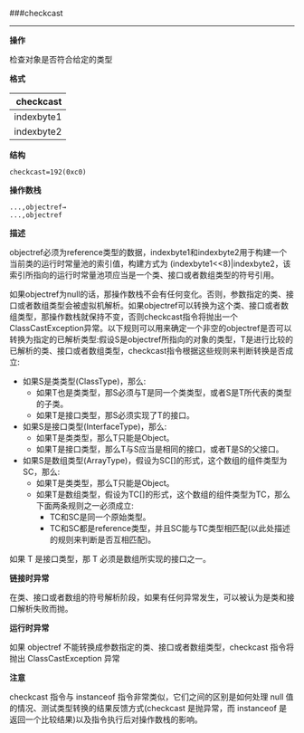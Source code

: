###checkcast

----

**操作**

检查对象是否符合给定的类型

**格式**

|checkcast|
|--------:|
|indexbyte1|
|indexbyte2|

**结构**
```
checkcast=192(0xc0)
```

**操作数栈**
```
...,objectref→
...,objectref
```

**描述**

objectref必须为reference类型的数据，indexbyte1和indexbyte2用于构建一个当前类的运行时常量池的索引值，构建方式为
(indexbyte1<<8)|indexbyte2，该索引所指向的运行时常量池项应当是一个类、接口或者数组类型的符号引用。

如果objectref为null的话，那操作数栈不会有任何变化。否则，参数指定的类、接口或者数组类型会被虚拟机解析。如果objectref可以转换为这个类、接口或者数组类型，那操作数栈就保持不变，否则checkcast指令将抛出一个ClassCastException异常。以下规则可以用来确定一个非空的objectref是否可以转换为指定的已解析类型:假设S是objectref所指向的对象的类型，T是进行比较的已解析的类、接口或者数组类型，checkcast指令根据这些规则来判断转换是否成立:
* 如果S是类类型(ClassType)，那么:
    * 如果T也是类类型，那S必须与T是同一个类类型，或者S是T所代表的类型的子类。
    * 如果T是接口类型，那S必须实现了T的接口。
* 如果S是接口类型(InterfaceType)，那么:
    * 如果T是类类型，那么T只能是Object。
    * 如果T是接口类型，那么T与S应当是相同的接口，或者T是S的父接口。
* 如果S是数组类型(ArrayType)，假设为SC[]的形式，这个数组的组件类型为SC，那么:
    * 如果T是类类型，那么T只能是Object。
    * 如果T是数组类型，假设为TC[]的形式，这个数组的组件类型为TC，那么下面两条规则之一必须成立:
        * TC和SC是同一个原始类型。
        * TC和SC都是reference类型，并且SC能与TC类型相匹配(以此处描述的规则来判断是否互相匹配)。

如果 T 是接口类型，那 T 必须是数组所实现的接口之一。


**链接时异常**

在类、接口或者数组的符号解析阶段，如果有任何异常发生，可以被认为是类和接口解析失败而抛。

**运行时异常**

如果 objectref 不能转换成参数指定的类、接口或者数组类型，checkcast 指令将抛出 ClassCastException 异常

**注意**

checkcast 指令与 instanceof 指令非常类似，它们之间的区别是如何处理 null 值的情况、测试类型转换的结果反馈方式(checkcast 是抛异常，而 instanceof 是返回一个比较结果)以及指令执行后对操作数栈的影响。

